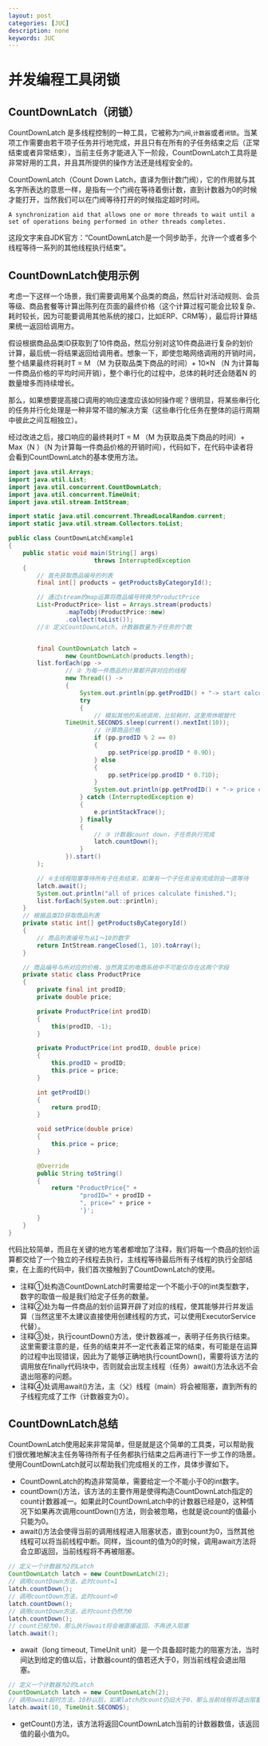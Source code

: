 ```yaml
---
layout: post
categories: [JUC]
description: none
keywords: JUC
---
```

# 并发编程工具闭锁

## CountDownLatch（闭锁）
CountDownLatch 是多线程控制的一种工具，它被称为`门阀`,`计数器`或者`闭锁`。当某项工作需要由若干项子任务并行地完成，并且只有在所有的子任务结束之后（正常结束或者异常结束），当前主任务才能进入下一阶段，CountDownLatch工具将是非常好用的工具，并且其所提供的操作方法还是线程安全的。

CountDownLatch（Count Down Latch，直译为倒计数门阀），它的作用就与其名字所表达的意思一样，是指有一个门阀在等待着倒计数，直到计数器为0的时候才能打开，当然我们可以在门阀等待打开的时候指定超时时间。
```text
A synchronization aid that allows one or more threads to wait until a set of operations being performed in other threads completes.
```
这段文字来自JDK官方：“CountDownLatch是一个同步助手，允许一个或者多个线程等待一系列的其他线程执行结束”。

## CountDownLatch使用示例
考虑一下这样一个场景，我们需要调用某个品类的商品，然后针对活动规则、会员等级、商品套餐等计算出陈列在页面的最终价格（这个计算过程可能会比较复杂、耗时较长，因为可能要调用其他系统的接口，比如ERP、CRM等），最后将计算结果统一返回给调用方。

假设根据商品品类ID获取到了10件商品，然后分别对这10件商品进行复杂的划价计算，最后统一将结果返回给调用者。想象一下，即使忽略网络调用的开销时间，整个结果最终将耗时T = M （M 为获取品类下商品的时间）+ 10×N （N 为计算每一件商品价格的平均时间开销），整个串行化的过程中，总体的耗时还会随着N 的数量增多而持续增长。

那么，如果想要提高接口调用的响应速度应该如何操作呢？很明显，将某些串行化的任务并行化处理是一种非常不错的解决方案（这些串行化任务在整体的运行周期中彼此之间互相独立）。

经过改进之后，接口响应的最终耗时T = M （M 为获取品类下商品的时间）+ Max（N ）（N 为计算每一件商品价格的开销时间），代码如下，在代码中读者将会看到CountDownLatch的基本使用方法。
```java
import java.util.Arrays;
import java.util.List;
import java.util.concurrent.CountDownLatch;
import java.util.concurrent.TimeUnit;
import java.util.stream.IntStream;

import static java.util.concurrent.ThreadLocalRandom.current;
import static java.util.stream.Collectors.toList;

public class CountDownLatchExample1
{
    public static void main(String[] args)
                        throws InterruptedException
    {
        // 首先获取商品编号的列表
        final int[] products = getProductsByCategoryId();

        // 通过stream的map运算将商品编号转换为ProductPrice
        List<ProductPrice> list = Arrays.stream(products)
                .mapToObj(ProductPrice::new)
                .collect(toList());
        //① 定义CountDownLatch，计数器数量为子任务的个数


        final CountDownLatch latch =
                new CountDownLatch(products.length);
        list.forEach(pp ->
                // ② 为每一件商品的计算都开辟对应的线程
                new Thread(() ->
                {
                    System.out.println(pp.getProdID() + "-> start calculate price.");
                    try
                    {
                        // 模拟其他的系统调用，比较耗时，这里用休眠替代
                TimeUnit.SECONDS.sleep(current().nextInt(10));
                        // 计算商品价格
                        if (pp.prodID % 2 == 0)
                        {
                            pp.setPrice(pp.prodID * 0.9D);
                        } else
                        {
                            pp.setPrice(pp.prodID * 0.71D);
                        }
                        System.out.println(pp.getProdID() + "-> price calculate completed.");
                    } catch (InterruptedException e)
                    {
                        e.printStackTrace();
                    } finally
                    {
                        // ③ 计数器count down，子任务执行完成
                        latch.countDown();
                    }
                }).start()
        );

        // ④主线程阻塞等待所有子任务结束，如果有一个子任务没有完成则会一直等待
        latch.await();
        System.out.println("all of prices calculate finished.");
        list.forEach(System.out::println);
    }
    // 根据品类ID获取商品列表
    private static int[] getProductsByCategoryId()
    {
        // 商品列表编号为从1～10的数字
        return IntStream.rangeClosed(1, 10).toArray();
    }

    // 商品编号与所对应的价格，当然真实的电商系统中不可能仅存在这两个字段
    private static class ProductPrice
    {
        private final int prodID;
        private double price;

        private ProductPrice(int prodID)
        {
            this(prodID, -1);
        }

        private ProductPrice(int prodID, double price)
        {
            this.prodID = prodID;
            this.price = price;
        }

        int getProdID()
        {
            return prodID;
        }

        void setPrice(double price)
        {
            this.price = price;
        }

        @Override
        public String toString()
        {
            return "ProductPrice{" +
                    "prodID=" + prodID +
                    ", price=" + price +
                    '}';
        }
    }
}
```
代码比较简单，而且在关键的地方笔者都增加了注释，我们将每一个商品的划价运算都交给了一个独立的子线程去执行，主线程等待最后所有子线程的执行全部结束，在上面的代码中，我们首次接触到了CountDownLatch的使用。
- 注释①处构造CountDownLatch时需要给定一个不能小于0的int类型数字，数字的取值一般是我们给定子任务的数量。
- 注释②处为每一件商品的划价运算开辟了对应的线程，使其能够并行并发运算（当然这里不太建议直接使用创建线程的方式，可以使用ExecutorService代替）。
- 注释③处，执行countDown()方法，使计数器减一，表明子任务执行结束。这里需要注意的是，任务的结束并不一定代表着正常的结束，有可能是在运算的过程中出现错误，因此为了能够正确地执行countDown()，需要将该方法的调用放在finally代码块中，否则就会出现主线程（任务）await()方法永远不会退出阻塞的问题。
- 注释④处调用await()方法，主（父）线程（main）将会被阻塞，直到所有的子线程完成了工作（计数器变为0）。

## CountDownLatch总结
CountDownLatch使用起来非常简单，但是就是这个简单的工具类，可以帮助我们很优雅地解决主任务等待所有子任务都执行结束之后再进行下一步工作的场景。
使用CountDownLatch就可以帮助我们完成相关的工作，具体步骤如下。
- CountDownLatch的构造非常简单，需要给定一个不能小于0的int数字。
- countDown()方法，该方法的主要作用是使得构造CountDownLatch指定的count计数器减一。如果此时CountDownLatch中的计数器已经是0，这种情况下如果再次调用countDown()方法，则会被忽略，也就是说count的值最小只能为0。
- await()方法会使得当前的调用线程进入阻塞状态，直到count为0，当然其他线程可以将当前线程中断。同样，当count的值为0的时候，调用await方法将会立即返回，当前线程将不再被阻塞。
```java
// 定义一个计数器为2的Latch
CountDownLatch latch = new CountDownLatch(2);
// 调用countDown方法，此时count=1
latch.countDown();
// 调用countDown方法，此时count=0
latch.countDown();
// 调用countDown方法，此时count仍然为0
latch.countDown();
// count已经为0，那么执行await将会被直接返回，不再进入阻塞
latch.await();
```
- await（long timeout, TimeUnit unit）是一个具备超时能力的阻塞方法，当时间达到给定的值以后，计数器count的值若还大于0，则当前线程会退出阻塞。
```java
// 定义一个计数器为2的Latch
CountDownLatch latch = new CountDownLatch(2);
// 调用await超时方法，10秒以后，如果latch的count仍旧大于0，那么当前线程将退出阻塞状态
latch.await(10, TimeUnit.SECONDS);
```
- getCount()方法，该方法将返回CountDownLatch当前的计数器数值，该返回值的最小值为0。








